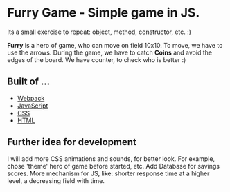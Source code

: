 # Furry Game - Simple game in JS. 

Its a small exercise to repeat: object, method, constructor, etc. :)

**Furry** is a hero of game, who can move on field 10x10. To move, we have to use the arrows.
During the game, we have to catch **Coins** and avoid the edges of the board.
We have counter, to check who is better :)

## Built of ...

- [Webpack](https://webpack.js.org/)
- [JavaScript](https://developer.mozilla.org/pl/docs/Web/JavaScript)
- [CSS](https://developer.mozilla.org/pl/docs/Web/CSS)
- [HTML](https://developer.mozilla.org/pl/docs/Web/HTML)

## Further idea for development

I will add more CSS animations and sounds, for better look. For example, chose 'theme' hero of game before started, etc.
Add Database for savings scores. 
More mechanism for JS, like: shorter response time at a higher level, a decreasing field with time. 
